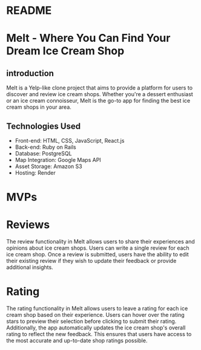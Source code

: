 # README

# Melt - Where You Can Find Your Dream Ice Cream Shop 

## introduction

Melt is a Yelp-like clone project that aims to provide a platform for users to discover and review ice cream shops. 
Whether you're a dessert enthusiast or an ice cream connoisseur, Melt is the go-to app for finding the best ice cream shops in your area.


## Technologies Used

- Front-end: HTML, CSS, JavaScript, React.js
- Back-end: Ruby on Rails
- Database: PostgreSQL
- Map Integration: Google Maps API 
- Asset Storage: Amazon S3
- Hosting: Render

# MVPs

# Reviews

The review functionality in Melt allows users to share their experiences and opinions about ice cream shops. Users can write a single review for each ice cream shop. Once a review is submitted, users have the ability to edit their existing review if they wish to update their feedback or provide additional insights. 

# Rating

The rating functionality in Melt allows users to leave a rating for each ice cream shop based on their experience. Users can hover over the rating stars to preview their selection before clicking to submit their rating. Additionally, the app automatically updates the ice cream shop's overall rating to reflect the new feedback. This ensures that users have access to the most accurate and up-to-date shop ratings possible.

